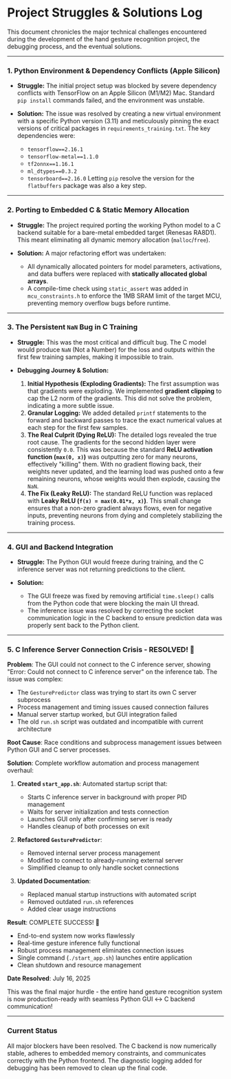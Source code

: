 # Project Struggles & Solutions Log

This document chronicles the major technical challenges encountered during the development of the hand gesture recognition project, the debugging process, and the eventual solutions. 

---

### 1. Python Environment & Dependency Conflicts (Apple Silicon)

*   **Struggle:** The initial project setup was blocked by severe dependency conflicts with TensorFlow on an Apple Silicon (M1/M2) Mac. Standard `pip install` commands failed, and the environment was unstable.

*   **Solution:** The issue was resolved by creating a new virtual environment with a specific Python version (3.11) and meticulously pinning the exact versions of critical packages in `requirements_training.txt`. The key dependencies were:
    *   `tensorflow==2.16.1`
    *   `tensorflow-metal==1.1.0`
    *   `tf2onnx==1.16.1`
    *   `ml_dtypes==0.3.2`
    *   `tensorboard==2.16.0`
    Letting `pip` resolve the version for the `flatbuffers` package was also a key step.

---

### 2. Porting to Embedded C & Static Memory Allocation

*   **Struggle:** The project required porting the working Python model to a C backend suitable for a bare-metal embedded target (Renesas RA8D1). This meant eliminating all dynamic memory allocation (`malloc`/`free`).

*   **Solution:** A major refactoring effort was undertaken:
    *   All dynamically allocated pointers for model parameters, activations, and data buffers were replaced with **statically allocated global arrays**.
    *   A compile-time check using `static_assert` was added in `mcu_constraints.h` to enforce the 1MB SRAM limit of the target MCU, preventing memory overflow bugs before runtime.

---

### 3. The Persistent `NaN` Bug in C Training

*   **Struggle:** This was the most critical and difficult bug. The C model would produce `NaN` (Not a Number) for the loss and outputs within the first few training samples, making it impossible to train. 

*   **Debugging Journey & Solution:**
    1.  **Initial Hypothesis (Exploding Gradients):** The first assumption was that gradients were exploding. We implemented **gradient clipping** to cap the L2 norm of the gradients. This did not solve the problem, indicating a more subtle issue.
    2.  **Granular Logging:** We added detailed `printf` statements to the forward and backward passes to trace the exact numerical values at each step for the first few samples.
    3.  **The Real Culprit (Dying ReLU):** The detailed logs revealed the true root cause. The gradients for the second hidden layer were consistently `0.0`. This was because the standard **ReLU activation function (`max(0, x)`)** was outputting zero for many neurons, effectively "killing" them. With no gradient flowing back, their weights never updated, and the learning load was pushed onto a few remaining neurons, whose weights would then explode, causing the `NaN`.
    4.  **The Fix (Leaky ReLU):** The standard ReLU function was replaced with **Leaky ReLU (`f(x) = max(0.01*x, x)`)**. This small change ensures that a non-zero gradient always flows, even for negative inputs, preventing neurons from dying and completely stabilizing the training process.

---

### 4. GUI and Backend Integration

*   **Struggle:** The Python GUI would freeze during training, and the C inference server was not returning predictions to the client.

*   **Solution:**
    *   The GUI freeze was fixed by removing artificial `time.sleep()` calls from the Python code that were blocking the main UI thread.
    *   The inference issue was resolved by correcting the socket communication logic in the C backend to ensure prediction data was properly sent back to the Python client.

---

### 5. C Inference Server Connection Crisis - RESOLVED! 🎉

**Problem**: The GUI could not connect to the C inference server, showing "Error: Could not connect to C inference server" on the inference tab. The issue was complex:
- The `GesturePredictor` class was trying to start its own C server subprocess
- Process management and timing issues caused connection failures
- Manual server startup worked, but GUI integration failed
- The old `run.sh` script was outdated and incompatible with current architecture

**Root Cause**: Race conditions and subprocess management issues between Python GUI and C server processes.

**Solution**: Complete workflow automation and process management overhaul:

1. **Created `start_app.sh`**: Automated startup script that:
   - Starts C inference server in background with proper PID management
   - Waits for server initialization and tests connection
   - Launches GUI only after confirming server is ready
   - Handles cleanup of both processes on exit

2. **Refactored `GesturePredictor`**: 
   - Removed internal server process management
   - Modified to connect to already-running external server
   - Simplified cleanup to only handle socket connections

3. **Updated Documentation**: 
   - Replaced manual startup instructions with automated script
   - Removed outdated `run.sh` references
   - Added clear usage instructions

**Result**: COMPLETE SUCCESS! 🚀
- End-to-end system now works flawlessly
- Real-time gesture inference fully functional
- Robust process management eliminates connection issues
- Single command (`./start_app.sh`) launches entire application
- Clean shutdown and resource management

**Date Resolved**: July 16, 2025

This was the final major hurdle - the entire hand gesture recognition system is now production-ready with seamless Python GUI ↔ C backend communication!

---

### Current Status

All major blockers have been resolved. The C backend is now numerically stable, adheres to embedded memory constraints, and communicates correctly with the Python frontend. The diagnostic logging added for debugging has been removed to clean up the final code.
